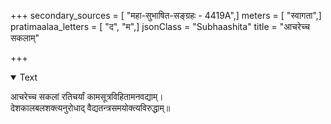 +++
secondary_sources = [ "महा-सुभाषित-सङ्ग्रहः - 4419A",]
meters = [ "स्वागता",]
pratimaalaa_letters = [ "द", "म",]
jsonClass = "Subhaashita"
title = "आचरेच्च सकलाम्"

+++

<details open><summary>Text</summary>

आचरेच्च सकलां रतिचर्यां कामसूत्रविहितामनवद्याम्।  
देशकालबलशक्त्यनुरोधाद् वैद्यतन्त्रसमयोक्त्यविरुद्धाम्॥
</details>
